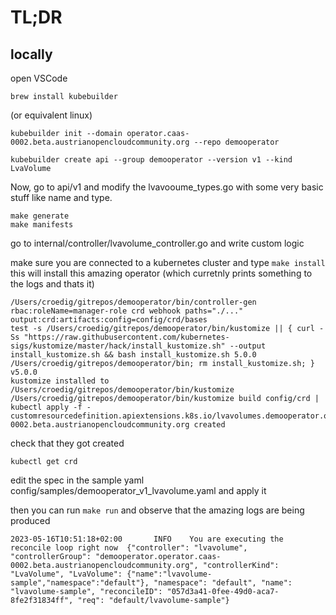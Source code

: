 # TL;DR

## locally 
open VSCode
```
brew install kubebuilder
```
(or equivalent linux)

```
kubebuilder init --domain operator.caas-0002.beta.austrianopencloudcommunity.org --repo demooperator
```
```
kubebuilder create api --group demooperator --version v1 --kind LvaVolume
```

Now, go to api/v1 and modify the lvavooume_types.go with  some very basic stuff like name and type.
```
make generate
make manifests
```

go to internal/controller/lvavolume_controller.go and write custom logic

make sure you are connected to a kubernetes cluster and type `make install` this will install this amazing operator
(which curretnly prints something to the logs and thats it)

```
/Users/croedig/gitrepos/demooperator/bin/controller-gen rbac:roleName=manager-role crd webhook paths="./..." output:crd:artifacts:config=config/crd/bases
test -s /Users/croedig/gitrepos/demooperator/bin/kustomize || { curl -Ss "https://raw.githubusercontent.com/kubernetes-sigs/kustomize/master/hack/install_kustomize.sh" --output install_kustomize.sh && bash install_kustomize.sh 5.0.0 /Users/croedig/gitrepos/demooperator/bin; rm install_kustomize.sh; }
v5.0.0
kustomize installed to /Users/croedig/gitrepos/demooperator/bin/kustomize
/Users/croedig/gitrepos/demooperator/bin/kustomize build config/crd | kubectl apply -f -
customresourcedefinition.apiextensions.k8s.io/lvavolumes.demooperator.operator.caas-0002.beta.austrianopencloudcommunity.org created
```

check that they got created
```
kubectl get crd
```

edit the spec in the sample yaml config/samples/demooperator_v1_lvavolume.yaml and apply it

then you can run `make run` and observe that the amazing logs are being produced
```
2023-05-16T10:51:18+02:00       INFO    You are executing the reconcile loop right now  {"controller": "lvavolume", "controllerGroup": "demooperator.operator.caas-0002.beta.austrianopencloudcommunity.org", "controllerKind": "LvaVolume", "LvaVolume": {"name":"lvavolume-sample","namespace":"default"}, "namespace": "default", "name": "lvavolume-sample", "reconcileID": "057d3a41-0fee-49d0-aca7-8fe2f31834ff", "req": "default/lvavolume-sample"}
```
